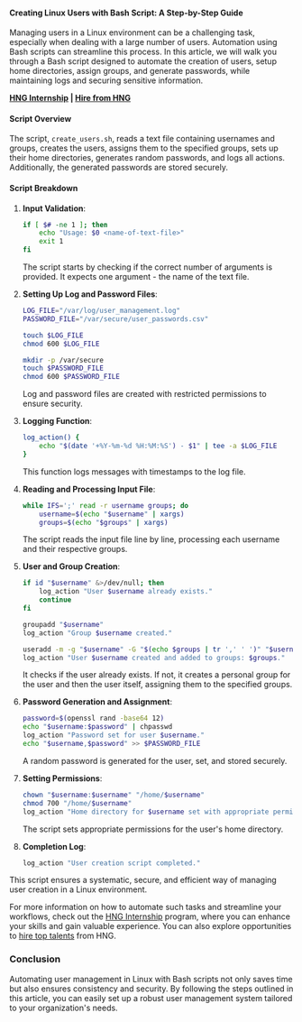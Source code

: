 #### Creating Linux Users with Bash Script: A Step-by-Step Guide

Managing users in a Linux environment can be a challenging task, especially when dealing with a large number of users. Automation using Bash scripts can streamline this process. In this article, we will walk you through a Bash script designed to automate the creation of users, setup home directories, assign groups, and generate passwords, while maintaining logs and securing sensitive information.

**[HNG Internship](https://hng.tech/internship) | [Hire from HNG](https://hng.tech/hire)**

#### Script Overview

The script, `create_users.sh`, reads a text file containing usernames and groups, creates the users, assigns them to the specified groups, sets up their home directories, generates random passwords, and logs all actions. Additionally, the generated passwords are stored securely.

#### Script Breakdown

1. **Input Validation**:
   ```bash
   if [ $# -ne 1 ]; then
       echo "Usage: $0 <name-of-text-file>"
       exit 1
   fi
   ```
   The script starts by checking if the correct number of arguments is provided. It expects one argument - the name of the text file.

2. **Setting Up Log and Password Files**:
   ```bash
   LOG_FILE="/var/log/user_management.log"
   PASSWORD_FILE="/var/secure/user_passwords.csv"
   
   touch $LOG_FILE
   chmod 600 $LOG_FILE
   
   mkdir -p /var/secure
   touch $PASSWORD_FILE
   chmod 600 $PASSWORD_FILE
   ```
   Log and password files are created with restricted permissions to ensure security.

3. **Logging Function**:
   ```bash
   log_action() {
       echo "$(date '+%Y-%m-%d %H:%M:%S') - $1" | tee -a $LOG_FILE
   }
   ```
   This function logs messages with timestamps to the log file.

4. **Reading and Processing Input File**:
   ```bash
   while IFS=';' read -r username groups; do
       username=$(echo "$username" | xargs)
       groups=$(echo "$groups" | xargs)
   ```
   The script reads the input file line by line, processing each username and their respective groups.

5. **User and Group Creation**:
   ```bash
   if id "$username" &>/dev/null; then
       log_action "User $username already exists."
       continue
   fi
   
   groupadd "$username"
   log_action "Group $username created."
   
   useradd -m -g "$username" -G "$(echo $groups | tr ',' ' ')" "$username"
   log_action "User $username created and added to groups: $groups."
   ```
   It checks if the user already exists. If not, it creates a personal group for the user and then the user itself, assigning them to the specified groups.

6. **Password Generation and Assignment**:
   ```bash
   password=$(openssl rand -base64 12)
   echo "$username:$password" | chpasswd
   log_action "Password set for user $username."
   echo "$username,$password" >> $PASSWORD_FILE
   ```
   A random password is generated for the user, set, and stored securely.

7. **Setting Permissions**:
   ```bash
   chown "$username:$username" "/home/$username"
   chmod 700 "/home/$username"
   log_action "Home directory for $username set with appropriate permissions and ownership."
   ```
   The script sets appropriate permissions for the user's home directory.

8. **Completion Log**:
   ```bash
   log_action "User creation script completed."
   ```

This script ensures a systematic, secure, and efficient way of managing user creation in a Linux environment.

For more information on how to automate such tasks and streamline your workflows, check out the [HNG Internship](https://hng.tech/internship) program, where you can enhance your skills and gain valuable experience. You can also explore opportunities to [hire top talents](https://hng.tech/hire) from HNG.

### Conclusion

Automating user management in Linux with Bash scripts not only saves time but also ensures consistency and security. By following the steps outlined in this article, you can easily set up a robust user management system tailored to your organization's needs.